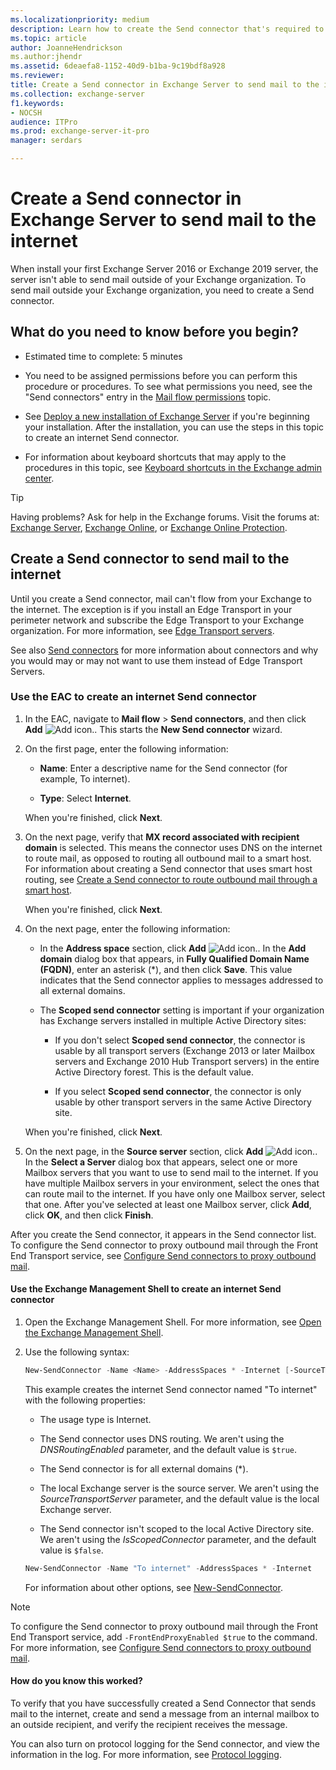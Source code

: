 ```yaml
---
ms.localizationpriority: medium
description: Learn how to create the Send connector that's required to send mail to the internet in Exchange 2016 and Exchange 2019.
ms.topic: article
author: JoanneHendrickson
ms.author:jhendr
ms.assetid: 6deaefa8-1152-40d9-b1ba-9c19bdf8a928
ms.reviewer:
title: Create a Send connector in Exchange Server to send mail to the internet
ms.collection: exchange-server
f1.keywords:
- NOCSH
audience: ITPro
ms.prod: exchange-server-it-pro
manager: serdars

---
```


# Create a Send connector in Exchange Server to send mail to the internet

When install your first Exchange Server 2016 or Exchange 2019 server, the server isn't able to send mail outside of your Exchange organization. To send mail outside your Exchange organization, you need to create a Send connector.

## What do you need to know before you begin?

- Estimated time to complete: 5 minutes

- You need to be assigned permissions before you can perform this procedure or procedures. To see what permissions you need, see the "Send connectors" entry in the [Mail flow permissions](../../permissions/feature-permissions/mail-flow-permissions.md) topic.

- See [Deploy a new installation of Exchange Server](../../plan-and-deploy/deploy-new-installations/deploy-new-installations.md) if you're beginning your installation. After the installation, you can use the steps in this topic to create an internet Send connector.

- For information about keyboard shortcuts that may apply to the procedures in this topic, see [Keyboard shortcuts in the Exchange admin center](../../about-documentation/exchange-admin-center-keyboard-shortcuts.md).

> [!TIP]
> Having problems? Ask for help in the Exchange forums. Visit the forums at: [Exchange Server](https://social.technet.microsoft.com/forums/office/home?category=exchangeserver), [Exchange Online](https://social.technet.microsoft.com/forums/msonline/home?forum=onlineservicesexchange), or [Exchange Online Protection](https://social.technet.microsoft.com/forums/forefront/home?forum=FOPE).

## Create a Send connector to send mail to the internet

Until you create a Send connector, mail can't flow from your Exchange to the internet. The exception is if you install an Edge Transport in your perimeter network and subscribe the Edge Transport to your Exchange organization. For more information, see [Edge Transport servers](../../architecture/edge-transport-servers/edge-transport-servers.md).

See also [Send connectors](send-connectors.md) for more information about connectors and why you would may or may not want to use them instead of Edge Transport Servers.

### Use the EAC to create an internet Send connector

1. In the EAC, navigate to **Mail flow** \> **Send connectors**, and then click **Add** ![Add icon.](../../media/ITPro_EAC_AddIcon.png). This starts the **New Send connector** wizard.

2. On the first page, enter the following information:

   - **Name**: Enter a descriptive name for the Send connector (for example, To internet).

   - **Type**: Select **Internet**.

   When you're finished, click **Next**.

3. On the next page, verify that **MX record associated with recipient domain** is selected. This means the connector uses DNS on the internet to route mail, as opposed to routing all outbound mail to a smart host. For information about creating a Send connector that uses smart host routing, see [Create a Send connector to route outbound mail through a smart host](outbound-smart-host-routing.md).

   When you're finished, click **Next**.

4. On the next page, enter the following information:

   - In the **Address space** section, click **Add** ![Add icon.](../../media/ITPro_EAC_AddIcon.png). In the **Add domain** dialog box that appears, in **Fully Qualified Domain Name (FQDN)**, enter an asterisk (\*), and then click **Save**. This value indicates that the Send connector applies to messages addressed to all external domains.

   - The **Scoped send connector** setting is important if your organization has Exchange servers installed in multiple Active Directory sites:

     - If you don't select **Scoped send connector**, the connector is usable by all transport servers (Exchange 2013 or later Mailbox servers and Exchange 2010 Hub Transport servers) in the entire Active Directory forest. This is the default value.

     - If you select **Scoped send connector**, the connector is only usable by other transport servers in the same Active Directory site.

   When you're finished, click **Next**.

5. On the next page, in the **Source server** section, click **Add** ![Add icon.](../../media/ITPro_EAC_AddIcon.png). In the **Select a Server** dialog box that appears, select one or more Mailbox servers that you want to use to send mail to the internet. If you have multiple Mailbox servers in your environment, select the ones that can route mail to the internet. If you have only one Mailbox server, select that one. After you've selected at least one Mailbox server, click **Add**, click **OK**, and then click **Finish**.

After you create the Send connector, it appears in the Send connector list. To configure the Send connector to proxy outbound mail through the Front End Transport service, see [Configure Send connectors to proxy outbound mail](proxy-outbound-mail.md).

#### Use the Exchange Management Shell to create an internet Send connector

1. Open the Exchange Management Shell. For more information, see [Open the Exchange Management Shell](/powershell/exchange/open-the-exchange-management-shell).

2. Use the following syntax:

   ```PowerShell
   New-SendConnector -Name <Name> -AddressSpaces * -Internet [-SourceTransportServer <fqdn1>,<fqdn2>...]
   ```

   This example creates the internet Send connector named "To internet" with the following properties:

   - The usage type is Internet.

   - The Send connector uses DNS routing. We aren't using the _DNSRoutingEnabled_ parameter, and the default value is `$true`.

   - The Send connector is for all external domains (\*).

   - The local Exchange server is the source server. We aren't using the _SourceTransportServer_ parameter, and the default value is the local Exchange server.

   - The Send connector isn't scoped to the local Active Directory site. We aren't using the _IsScopedConnector_ parameter, and the default value is `$false`.

   ```PowerShell
   New-SendConnector -Name "To internet" -AddressSpaces * -Internet
   ```

   For information about other options, see [New-SendConnector](/powershell/module/exchange/new-sendconnector).

> [!NOTE]
> To configure the Send connector to proxy outbound mail through the Front End Transport service, add `-FrontEndProxyEnabled $true` to the command. For more information, see [Configure Send connectors to proxy outbound mail](proxy-outbound-mail.md).

#### How do you know this worked?

To verify that you have successfully created a Send Connector that sends mail to the internet, create and send a message from an internal mailbox to an outside recipient, and verify the recipient receives the message.

You can also turn on protocol logging for the Send connector, and view the information in the log. For more information, see [Protocol logging](protocol-logging.md).
